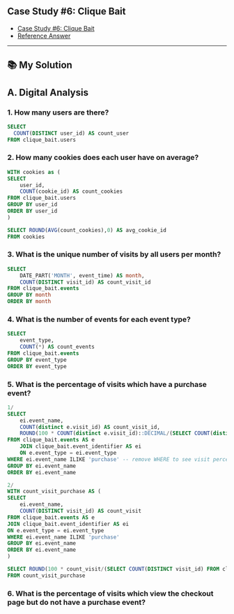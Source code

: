 ## Case Study #6: Clique Bait
- [Case Study #6: Clique Bait](https://8weeksqlchallenge.com/case-study-6/)
- [Reference Answer](https://github.com/katiehuangx/8-Week-SQL-Challenge/tree/main/Case%20Study%20%236%20-%20Clique%20Bait)

***

## 📚 My Solution
## A. Digital Analysis
### 1. How many users are there?
```sql
SELECT 
  COUNT(DISTINCT user_id) AS count_user
FROM clique_bait.users
```

### 2. How many cookies does each user have on average?
```sql
WITH cookies as (
SELECT 
	user_id,
	COUNT(cookie_id) AS count_cookies
FROM clique_bait.users
GROUP BY user_id
ORDER BY user_id
)

SELECT ROUND(AVG(count_cookies),0) AS avg_cookie_id
FROM cookies
```

### 3. What is the unique number of visits by all users per month?
```sql
SELECT 
	DATE_PART('MONTH', event_time) AS month,
	COUNT(DISTINCT visit_id) AS count_visit_id
FROM clique_bait.events
GROUP BY month
ORDER BY month
```

### 4. What is the number of events for each event type?
```sql
SELECT 
	event_type,
	COUNT(*) AS count_events
FROM clique_bait.events
GROUP BY event_type
ORDER BY event_type
```

### 5. What is the percentage of visits which have a purchase event?
```sql
1/
SELECT 
	ei.event_name,
	COUNT(distinct e.visit_id) AS count_visit_id,
	ROUND(100 * COUNT(distinct e.visit_id)::DECIMAL/(SELECT COUNT(distinct visit_id) FROM clique_bait.events),2) AS visit_percentage
FROM clique_bait.events AS e
	JOIN clique_bait.event_identifier AS ei
	ON e.event_type = ei.event_type
WHERE ei.event_name ILIKE 'purchase' -- remove WHERE to see visit percentage of each event_type
GROUP BY ei.event_name
ORDER BY ei.event_name
```

```sql
2/
WITH count_visit_purchase AS (
SELECT 
	ei.event_name, 
	COUNT(DISTINCT visit_id) AS count_visit
FROM clique_bait.events AS e
JOIN clique_bait.event_identifier AS ei
ON e.event_type = ei.event_type
WHERE ei.event_name ILIKE 'purchase'
GROUP BY ei.event_name
ORDER BY ei.event_name
)

SELECT ROUND(100 * count_visit/(SELECT COUNT(DISTINCT visit_id) FROM clique_bait.events),2) AS percentage_purchase
FROM count_visit_purchase
```

### 6. What is the percentage of visits which view the checkout page but do not have a purchase event?
